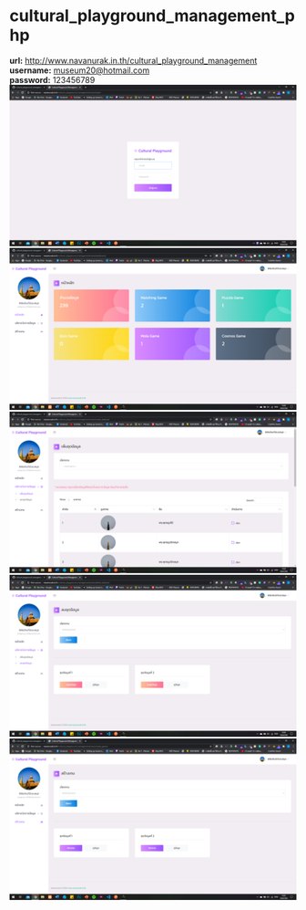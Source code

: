 # cultural_playground_management_php
<b>url:</b> http://www.navanurak.in.th/cultural_playground_management <br>
<b>username:</b> museum20@hotmail.com <br>
<b>password:</b> 123456789 <br>
![alt text](https://github.com/Jesdakorns/cultural_playground_management_php/blob/master/Screenshot%20(124).png?raw=true)
![alt text](https://github.com/Jesdakorns/cultural_playground_management_php/blob/master/Screenshot%20(125).png?raw=true)
![alt text](https://github.com/Jesdakorns/cultural_playground_management_php/blob/master/Screenshot%20(126).png?raw=true)
![alt text](https://github.com/Jesdakorns/cultural_playground_management_php/blob/master/Screenshot%20(127).png?raw=true)
![alt text](https://github.com/Jesdakorns/cultural_playground_management_php/blob/master/Screenshot%20(128).png?raw=true)
